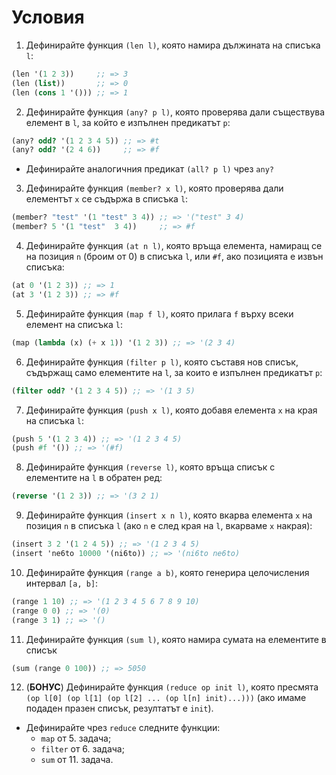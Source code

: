 # Условия

1. Дефинирайте функция `(len l)`, която намира дължината на списъкa `l`:

```scheme
(len '(1 2 3))     ;; => 3
(len (list))       ;; => 0
(len (cons 1 '())) ;; => 1
```

2. Дефинирайте функция `(any? p l)`, която проверява дали съществува елемент в `l`, за който
е изпълнен предикатът `p`:

```scheme
(any? odd? '(1 2 3 4 5)) ;; => #t
(any? odd? '(2 4 6))     ;; => #f
```

  - Дефинирайте аналогичния предикат `(all? p l)` чрез `any?`

3. Дефинирайте функция `(member? x l)`, която проверява дали елементът `x` се съдържа в списъка `l`:

```scheme
(member? "test" '(1 "test" 3 4)) ;; => '("test" 3 4)
(member? 5 '(1 "test"  3 4))     ;; => #f
```

4. Дефинирайте функция `(at n l)`, която връща елемента, намиращ се на позиция `n` (броим от 0)
в списъка `l`, или `#f`, ако позицията е извън списъка:

```scheme
(at 0 '(1 2 3)) ;; => 1
(at 3 '(1 2 3)) ;; => #f
```

5. Дефинирайте функция `(map f l)`, която прилага `f` върху всеки елемент на списъка `l`:

```scheme
(map (lambda (x) (+ x 1)) '(1 2 3)) ;; => '(2 3 4)
```

6. Дефинирайте функция `(filter p l)`, която съставя нов списък, съдържащ само елементите на `l`, за които е изпълнен предикатът `p`:

```scheme
(filter odd? '(1 2 3 4 5)) ;; => '(1 3 5)
```

7. Дефинирайте функция `(push x l)`, която добавя елемента `x` на края на списъка `l`:

```scheme
(push 5 '(1 2 3 4)) ;; => '(1 2 3 4 5)
(push #f '()) ;; => '(#f)
```

8. Дефинирайте функция `(reverse l)`, която връща списък с елементите на `l` в обратен ред:

```scheme
(reverse '(1 2 3)) ;; => '(3 2 1)
```

9. Дефинирайте функция `(insert x n l)`, която вкарва елемента `x` на позиция `n` в списъка `l` (ако `n` е след края на `l`, вкарваме `x` накрая):

```scheme
(insert 3 2 '(1 2 4 5)) ;; => '(1 2 3 4 5)
(insert 'ne6to 10000 '(ni6to)) ;; => '(ni6to ne6to)
```

10. Дефинирайте функция `(range a b)`, която генерира целочисления интервал `[a, b]`:

```scheme
(range 1 10) ;; => '(1 2 3 4 5 6 7 8 9 10)
(range 0 0) ;; => '(0)
(range 3 1) ;; => '()
```

11. Дефинирайте функция `(sum l)`, която намира сумата на елементите в списък

```scheme
(sum (range 0 100)) ;; => 5050
```

12. (**БОНУС**) Дефинирайте функция `(reduce op init l)`, която пресмята `(op l[0] (op l[1] (op l[2] ... (op l[n] init)...)))` (ако имаме подаден празен списък, резултатът е `init`).

  - Дефинирайте чрез `reduce` следните функции:
    - `map` от 5. задача;
    - `filter` от 6. задача;
    - `sum` от 11. задача.
